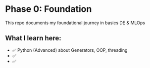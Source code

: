 # Phase 0: Foundation

This repo documents my foundational journey in basics DE & MLOps

## What I learn here:

- ✅ Python (Advanced) about Generators, OOP, threading
- ✅ 
- ✅
